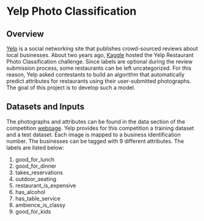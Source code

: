 # Yelp Photo Classification

## Overview
[Yelp](https://www.yelp.com/) is a social networking site that publishes crowd-sourced reviews about local businesses. About two years ago, [Kaggle](https://www.kaggle.com/) hosted the Yelp Restaurant Photo Classification challenge. Since labels are optional during the review submission process, some restaurants can be left uncategorized. For this reason, Yelp asked contestants to build an algorithm that automatically predict attributes for restaurants using their user-submitted photographs. The goal of this project is to develop such a model.

## Datasets and Inputs
The photographs and attributes can be found in the data section of the competition [webpage](https://www.kaggle.com/c/yelp-restaurant-photo-classification/data}). Yelp provides for this competition a training dataset and a test dataset. Each image is mapped to a business identification number. The businesses can be tagged with 9 different attributes. The labels are listed below:
1. good_for_lunch
2. good_for_dinner
3. takes_reservations
4. outdoor_seating
5. restaurant_is_expensive
6. has_alcohol
7. has_table_service
8. ambience_is_classy
9. good_for_kids
